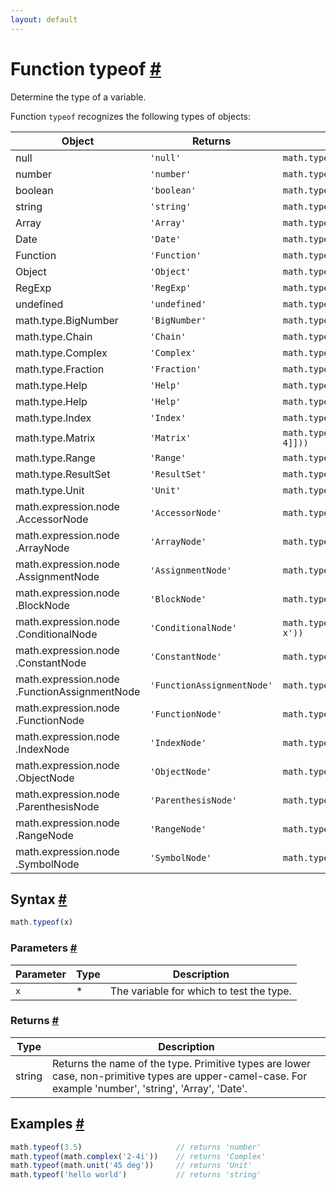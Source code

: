 ```yaml
---
layout: default
---
```


<!-- Note: This file is automatically generated from source code comments. Changes made in this file will be overridden. -->

<h1 id="function-typeof">Function typeof <a href="#function-typeof" title="Permalink">#</a></h1>

Determine the type of a variable.

Function `typeof` recognizes the following types of objects:

Object                 | Returns       | Example
---------------------- | ------------- | ------------------------------------------
null                   | `'null'`      | `math.typeof(null)`
number                 | `'number'`    | `math.typeof(3.5)`
boolean                | `'boolean'`   | `math.typeof(true)`
string                 | `'string'`    | `math.typeof('hello world')`
Array                  | `'Array'`     | `math.typeof([1, 2, 3])`
Date                   | `'Date'`      | `math.typeof(new Date())`
Function               | `'Function'`  | `math.typeof(function () {})`
Object                 | `'Object'`    | `math.typeof({a: 2, b: 3})`
RegExp                 | `'RegExp'`    | `math.typeof(/a regexp/)`
undefined              | `'undefined'` | `math.typeof(undefined)`
math.type.BigNumber    | `'BigNumber'` | `math.typeof(math.bignumber('2.3e500'))`
math.type.Chain        | `'Chain'`     | `math.typeof(math.chain(2))`
math.type.Complex      | `'Complex'`   | `math.typeof(math.complex(2, 3))`
math.type.Fraction     | `'Fraction'`  | `math.typeof(math.fraction(1, 3))`
math.type.Help         | `'Help'`      | `math.typeof(math.help('sqrt'))`
math.type.Help         | `'Help'`      | `math.typeof(math.help('sqrt'))`
math.type.Index        | `'Index'`     | `math.typeof(math.index(1, 3))`
math.type.Matrix       | `'Matrix'`    | `math.typeof(math.matrix([[1,2], [3, 4]]))`
math.type.Range        | `'Range'`     | `math.typeof(math.range(0, 10))`
math.type.ResultSet    | `'ResultSet'` | `math.typeof(math.eval('a=2\nb=3'))`
math.type.Unit         | `'Unit'`      | `math.typeof(math.unit('45 deg'))`
math.expression.node&#8203;.AccessorNode            | `'AccessorNode'`            | `math.typeof(math.parse('A[2]'))`
math.expression.node&#8203;.ArrayNode               | `'ArrayNode'`               | `math.typeof(math.parse('[1,2,3]'))`
math.expression.node&#8203;.AssignmentNode          | `'AssignmentNode'`          | `math.typeof(math.parse('x=2'))`
math.expression.node&#8203;.BlockNode               | `'BlockNode'`               | `math.typeof(math.parse('a=2; b=3'))`
math.expression.node&#8203;.ConditionalNode         | `'ConditionalNode'`         | `math.typeof(math.parse('x<0 ? -x : x'))`
math.expression.node&#8203;.ConstantNode            | `'ConstantNode'`            | `math.typeof(math.parse('2.3'))`
math.expression.node&#8203;.FunctionAssignmentNode  | `'FunctionAssignmentNode'`  | `math.typeof(math.parse('f(x)=x^2'))`
math.expression.node&#8203;.FunctionNode            | `'FunctionNode'`            | `math.typeof(math.parse('sqrt(4)'))`
math.expression.node&#8203;.IndexNode               | `'IndexNode'`               | `math.typeof(math.parse('A[2]').index)`
math.expression.node&#8203;.ObjectNode              | `'ObjectNode'`              | `math.typeof(math.parse('{a:2}'))`
math.expression.node&#8203;.ParenthesisNode         | `'ParenthesisNode'`         | `math.typeof(math.parse('(2+3)'))`
math.expression.node&#8203;.RangeNode               | `'RangeNode'`               | `math.typeof(math.parse('1:10'))`
math.expression.node&#8203;.SymbolNode              | `'SymbolNode'`              | `math.typeof(math.parse('x'))`


<h2 id="syntax">Syntax <a href="#syntax" title="Permalink">#</a></h2>

```js
math.typeof(x)
```

<h3 id="parameters">Parameters <a href="#parameters" title="Permalink">#</a></h3>

Parameter | Type | Description
--------- | ---- | -----------
`x` | * | The variable for which to test the type.

<h3 id="returns">Returns <a href="#returns" title="Permalink">#</a></h3>

Type | Description
---- | -----------
string | Returns the name of the type. Primitive types are lower case, non-primitive types are upper-camel-case. For example 'number', 'string', 'Array', 'Date'.


<h2 id="examples">Examples <a href="#examples" title="Permalink">#</a></h2>

```js
math.typeof(3.5)                     // returns 'number'
math.typeof(math.complex('2-4i'))    // returns 'Complex'
math.typeof(math.unit('45 deg'))     // returns 'Unit'
math.typeof('hello world')           // returns 'string'
```


